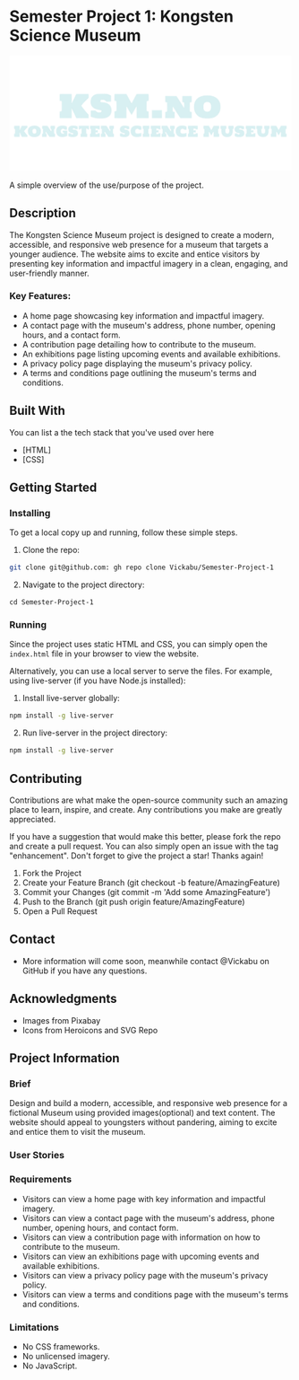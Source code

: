 # Semester Project 1: Kongsten Science Museum 

![image](https://github.com/Vickabu/Semester-Project-1/blob/main/assets/brightlogo.png)

A simple overview of the use/purpose of the project.

## Description

The Kongsten Science Museum project is designed to create a modern, accessible, and responsive web presence for a museum that targets a younger audience. The website aims to excite and entice visitors by presenting key information and impactful imagery in a clean, engaging, and user-friendly manner. 

### Key Features:

- A home page showcasing key information and impactful imagery.
- A contact page with the museum's address, phone number, opening hours, and a contact form.
- A contribution page detailing how to contribute to the museum.
- An exhibitions page listing upcoming events and available exhibitions.
- A privacy policy page displaying the museum's privacy policy.
- A terms and conditions page outlining the museum's terms and conditions.

## Built With

You can list a the tech stack that you've used over here

- [HTML]
- [CSS]

## Getting Started

### Installing

To get a local copy up and running, follow these simple steps.

1. Clone the repo:

```bash
git clone git@github.com: gh repo clone Vickabu/Semester-Project-1
```

2. Navigate to the project directory:

```
cd Semester-Project-1
```

### Running

Since the project uses static HTML and CSS, you can simply open the `index.html` file in your browser to view the website.

Alternatively, you can use a local server to serve the files. For example, using live-server (if you have Node.js installed):

1. Install live-server globally:
```bash
npm install -g live-server
```
2. Run live-server in the project directory:
```bash
npm install -g live-server
```

## Contributing

Contributions are what make the open-source community such an amazing place to learn, inspire, and create. Any contributions you make are greatly appreciated.

If you have a suggestion that would make this better, please fork the repo and create a pull request. You can also simply open an issue with the tag "enhancement". Don't forget to give the project a star! Thanks again!

1. Fork the Project
2. Create your Feature Branch (git checkout -b feature/AmazingFeature)
3. Commit your Changes (git commit -m 'Add some AmazingFeature')
4. Push to the Branch (git push origin feature/AmazingFeature)
5. Open a Pull Request

## Contact

- More information will come soon, meanwhile contact @Vickabu on GitHub if you have any questions. 


## Acknowledgments

- Images from Pixabay
- Icons from Heroicons and SVG Repo

## Project Information

### Brief
Design and build a modern, accessible, and responsive web presence for a fictional Museum using provided images(optional) and text content. The website should appeal to youngsters without pandering, aiming to excite and entice them to visit the museum.

### User Stories

### Requirements
- Visitors can view a home page with key information and impactful imagery.
- Visitors can view a contact page with the museum's address, phone number, opening hours, and contact form.
- Visitors can view a contribution page with information on how to contribute to the museum.
- Visitors can view an exhibitions page with upcoming events and available exhibitions.
- Visitors can view a privacy policy page with the museum's privacy policy.
- Visitors can view a terms and conditions page with the museum's terms and conditions.

### Limitations
- No CSS frameworks.
- No unlicensed imagery.
- No JavaScript.
